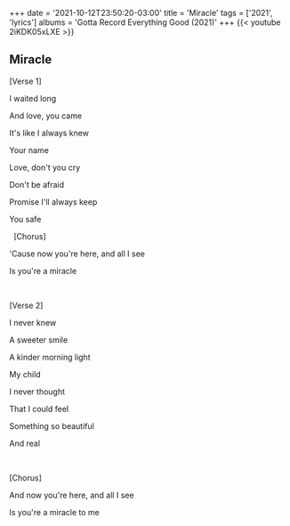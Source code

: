 +++
date = '2021-10-12T23:50:20-03:00'
title = 'Miracle'
tags = ['2021', 'lyrics']
albums = 'Gotta Record Everything Good (2021)'
+++
{{< youtube 2iKDK05xLXE >}}

## Miracle

[Verse 1]

I waited long

And love, you came

It's like I always knew

Your name

Love, don't you cry

Don't be afraid

Promise I'll always keep

You safe


&nbsp;
[Chorus]

'Cause now you're here, and all I see

Is you're a miracle

&nbsp;

[Verse 2]

I never knew

A sweeter smile

A kinder morning light

My child

I never thought

That I could feel

Something so beautiful

And real

&nbsp;

[Chorus]

And now you're here, and all I see

Is you're a miracle to me